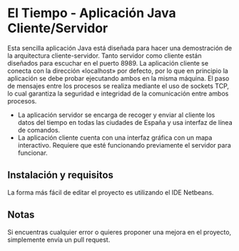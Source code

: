 # El Tiempo - Aplicación Java Cliente/Servidor
Esta sencilla aplicación Java está diseñada para hacer una demostración de la arquitectura cliente-servidor. Tanto servidor como cliente están diseñados para escuchar en el puerto 8989. La aplicación cliente se conecta con la dirección «localhost» por defecto, por lo que en principio la aplicación se debe probar ejecutando ambos en la misma máquina. El paso de mensajes entre los procesos se realiza mediante el uso de sockets TCP, lo cual garantiza la seguridad e integridad de la comunicación entre ambos procesos.

* La aplicación servidor se encarga de recoger y enviar al cliente los datos del tiempo en todas las ciudades de España y usa interfaz de línea de comandos.
* La aplicación cliente cuenta con una interfaz gráfica con un mapa interactivo. Requiere que esté funcionando previamente el servidor para funcionar.

## Instalación y requisitos
La forma más fácil de editar el proyecto es utilizando el IDE Netbeans.

## Notas
Si encuentras cualquier error o quieres proponer una mejora en el proyecto, simplemente envía un pull request.


